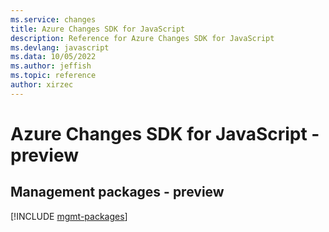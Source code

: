 ```yaml
---
ms.service: changes
title: Azure Changes SDK for JavaScript
description: Reference for Azure Changes SDK for JavaScript
ms.devlang: javascript
ms.data: 10/05/2022
ms.author: jeffish
ms.topic: reference
author: xirzec
---
```

# Azure Changes SDK for JavaScript - preview

## Management packages - preview
[!INCLUDE [mgmt-packages](changes-mgmt-index.md)]

